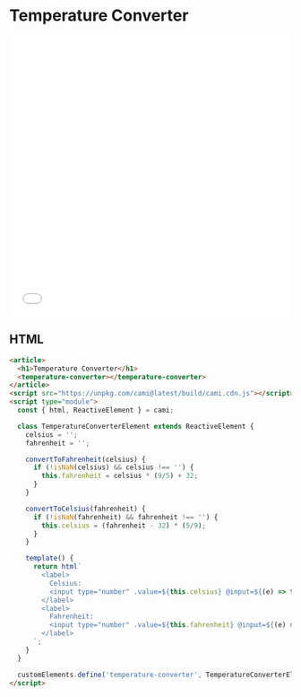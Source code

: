 # Temperature Converter

<iframe width="100%" height="500" src="//jsfiddle.net/kennyfrc12/q9ajzdu7/5/embedded/result/" allowfullscreen="allowfullscreen" allowpaymentrequest frameborder="0"></iframe>

## HTML

```html
<article>
  <h1>Temperature Converter</h1>
  <temperature-converter></temperature-converter>
</article>
<script src="https://unpkg.com/cami@latest/build/cami.cdn.js"></script>
<script type="module">
  const { html, ReactiveElement } = cami;

  class TemperatureConverterElement extends ReactiveElement {
    celsius = '';
    fahrenheit = '';

    convertToFahrenheit(celsius) {
      if (!isNaN(celsius) && celsius !== '') {
        this.fahrenheit = celsius * (9/5) + 32;
      }
    }

    convertToCelsius(fahrenheit) {
      if (!isNaN(fahrenheit) && fahrenheit !== '') {
        this.celsius = (fahrenheit - 32) * (5/9);
      }
    }

    template() {
      return html`
        <label>
          Celsius:
          <input type="number" .value=${this.celsius} @input=${(e) => this.convertToFahrenheit(e.target.value)}>
        </label>
        <label>
          Fahrenheit:
          <input type="number" .value=${this.fahrenheit} @input=${(e) => this.convertToCelsius(e.target.value)}>
        </label>
      `;
    }
  }

  customElements.define('temperature-converter', TemperatureConverterElement);
</script>

```
